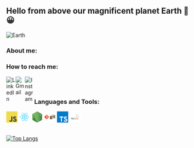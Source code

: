 ## Hello from above our magnificent planet Earth 👋 😀 


<img align="center" alt="Earth" width="350px" src="https://mediad.publicbroadcasting.net/p/shared/npr/styles/x_large/nprshared/201805/339823601.jpg">
<!-- </br></br> -->

### About me:
<!-- -I am Elio!

- I’m currently a Full Stack Software Developer BootCamp Student (6 months full-time course) 👨‍💻
- I’m looking for Junior Software Engineer Position and I am available to beginn immediately 🤙
- Ask me about everything because I want to give and take knowledge 🤩
- I find coding very fun and that's what I want to do in the future 😇
- I love climbing mountains and swimming as well ⛰️ 🏖️
- I love listening to music too. Helps me to focus 🎼 -->

### How to reach me:  
[<img align="left" alt="LinkedIn" width="25px" src="https://content.linkedin.com/content/dam/me/business/en-us/amp/brand-site/v2/bg/LI-Bug.svg.original.svg"/>](https://www.linkedin.com/in/elio-mehmeti-70a883217/)
<a target="_blank" href="mailto:mehmetielio95@gmail.com">
  <img align="left" alt="Gmail" width="25px" src="https://1000logos.net/wp-content/uploads/2018/05/Gmail-icon-1.png" />
</a>
[<img align="left" alt="Instagram" width="25px" src="https://upload.wikimedia.org/wikipedia/commons/thumb/a/a5/Instagram_icon.png/1024px-Instagram_icon.png"/>](https://www.instagram.com/eliomehmeti/)
</br></br>

### Languages and Tools: 

<code><img height="30" src="https://raw.githubusercontent.com/github/explore/80688e429a7d4ef2fca1e82350fe8e3517d3494d/topics/javascript/javascript.png"></code>
<code><img height="30" src="https://raw.githubusercontent.com/github/explore/80688e429a7d4ef2fca1e82350fe8e3517d3494d/topics/react/react.png"></code>
<code><img height="30" src="https://raw.githubusercontent.com/github/explore/80688e429a7d4ef2fca1e82350fe8e3517d3494d/topics/nodejs/nodejs.png"></code>
<code><img height="30" src="https://raw.githubusercontent.com/github/explore/80688e429a7d4ef2fca1e82350fe8e3517d3494d/topics/git/git.png"></code>
<code><img height="30" src="https://raw.githubusercontent.com/github/explore/80688e429a7d4ef2fca1e82350fe8e3517d3494d/topics/typescript/typescript.png"></code>
<code><img height="30" src="https://raw.githubusercontent.com/github/explore/80688e429a7d4ef2fca1e82350fe8e3517d3494d/topics/mysql/mysql.png"></code>
</br></br>

[![Top Langs](https://github-readme-stats.vercel.app/api/top-langs/?username=Elio1995&layout=compact)](https://github.com/Elio1995/github-readme-stats)




